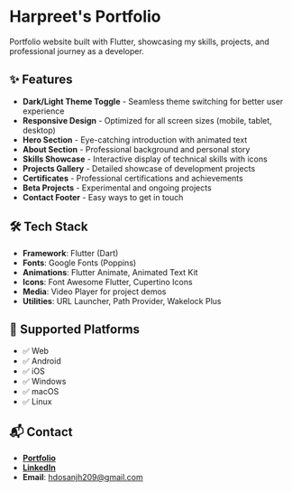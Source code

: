 # Harpreet's Portfolio

Portfolio website built with Flutter, showcasing my skills, projects, and professional journey as a developer.

## ✨ Features

- **Dark/Light Theme Toggle** - Seamless theme switching for better user experience
- **Responsive Design** - Optimized for all screen sizes (mobile, tablet, desktop)
- **Hero Section** - Eye-catching introduction with animated text
- **About Section** - Professional background and personal story
- **Skills Showcase** - Interactive display of technical skills with icons
- **Projects Gallery** - Detailed showcase of development projects
- **Certificates** - Professional certifications and achievements
- **Beta Projects** - Experimental and ongoing projects
- **Contact Footer** - Easy ways to get in touch

## 🛠️ Tech Stack

- **Framework**: Flutter (Dart)
- **Fonts**: Google Fonts (Poppins)
- **Animations**: Flutter Animate, Animated Text Kit
- **Icons**: Font Awesome Flutter, Cupertino Icons
- **Media**: Video Player for project demos
- **Utilities**: URL Launcher, Path Provider, Wakelock Plus

## 📱 Supported Platforms

- ✅ Web
- ✅ Android
- ✅ iOS
- ✅ Windows
- ✅ macOS
- ✅ Linux

## 📬 Contact

- **[Portfolio](https://portfolio-874c2.web.app/)**
- **[LinkedIn](https://www.linkedin.com/in/harpreet-dosanjh209/)**
- **Email**: hdosanjh209@gmail.com

